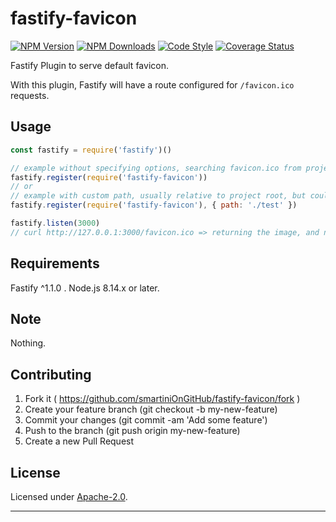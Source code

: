 # fastify-favicon

  [![NPM Version](https://img.shields.io/npm/v/fastify-favicon.svg?style=flat)](https://npmjs.org/package/fastify-favicon/)
  [![NPM Downloads](https://img.shields.io/npm/dm/fastify-favicon.svg?style=flat)](https://npmjs.org/package/fastify-favicon/)
  [![Code Style](https://img.shields.io/badge/code%20style-standard-brightgreen.svg?style=flat)](http://standardjs.com/)
  [![Coverage Status](https://coveralls.io/repos/github/smartiniOnGitHub/fastify-favicon/badge.svg?branch=master)](https://coveralls.io/github/smartiniOnGitHub/fastify-favicon/?branch=master)

Fastify Plugin to serve default favicon.

With this plugin, Fastify will have a route configured for `/favicon.ico` requests.


## Usage

```js
const fastify = require('fastify')()

// example without specifying options, searching favicon.ico from project root, otherwise returning a default favicon
fastify.register(require('fastify-favicon'))
// or
// example with custom path, usually relative to project root, but could be absolute
fastify.register(require('fastify-favicon'), { path: './test' })

fastify.listen(3000)
// curl http://127.0.0.1:3000/favicon.ico => returning the image, and no error thrown
```

## Requirements

Fastify ^1.1.0 .
Node.js 8.14.x or later.


## Note

Nothing.


## Contributing

1. Fork it ( https://github.com/smartiniOnGitHub/fastify-favicon/fork )
2. Create your feature branch (git checkout -b my-new-feature)
3. Commit your changes (git commit -am 'Add some feature')
4. Push to the branch (git push origin my-new-feature)
5. Create a new Pull Request


## License

Licensed under [Apache-2.0](./LICENSE).

----
